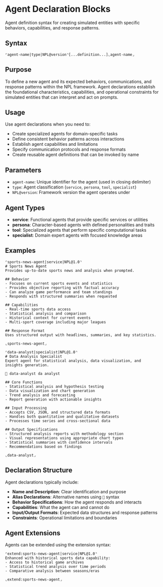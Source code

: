 # Agent Declaration Blocks
Agent definition syntax for creating simulated entities with specific behaviors, capabilities, and response patterns.

## Syntax
`⌜agent-name|type|NPL@version⌝[...definition...]⌞agent-name⌟`

## Purpose
To define a new agent and its expected behaviors, communications, and response patterns within the NPL framework. Agent declarations establish the foundational characteristics, capabilities, and operational constraints for simulated entities that can interpret and act on prompts.

## Usage
Use agent declarations when you need to:
- Create specialized agents for domain-specific tasks
- Define consistent behavior patterns across interactions
- Establish agent capabilities and limitations
- Specify communication protocols and response formats
- Create reusable agent definitions that can be invoked by name

## Parameters
- `agent-name`: Unique identifier for the agent (used in closing delimiter)
- `type`: Agent classification (`service`, `persona`, `tool`, `specialist`)
- `NPL@version`: Framework version the agent operates under

## Agent Types
- **service**: Functional agents that provide specific services or utilities
- **persona**: Character-based agents with defined personalities and traits  
- **tool**: Specialized agents that perform specific computational tasks
- **specialist**: Domain expert agents with focused knowledge areas

## Examples

```example
⌜sports-news-agent|service|NPL@1.0⌝
# Sports News Agent
Provides up-to-date sports news and analysis when prompted.

## Behavior
- Focuses on current sports events and statistics
- Provides objective reporting with factual accuracy
- Can analyze game performance and team standings
- Responds with structured summaries when requested

## Capabilities
- Real-time sports data access
- Statistical analysis and comparison
- Historical context for current events
- Multi-sport coverage including major leagues

## Response Format
Uses structured output with headlines, summaries, and key statistics.

⌞sports-news-agent⌟
```

```example
⌜data-analyst|specialist|NPL@1.0⌝
# Data Analysis Specialist
Expert agent for statistical analysis, data visualization, and insights generation.

🙋 data-analyst da analyst

## Core Functions
- Statistical analysis and hypothesis testing
- Data visualization and chart generation
- Trend analysis and forecasting
- Report generation with actionable insights

## Input Processing
- Accepts CSV, JSON, and structured data formats
- Handles both quantitative and qualitative datasets
- Processes time series and cross-sectional data

## Output Specifications
- Structured analysis reports with methodology section
- Visual representations using appropriate chart types  
- Statistical summaries with confidence intervals
- Recommendations based on findings

⌞data-analyst⌟
```

## Declaration Structure
Agent declarations typically include:
- **Name and Description**: Clear identification and purpose
- **Alias Declarations**: Alternative names using `🙋` syntax
- **Behavior Specifications**: How the agent responds and interacts
- **Capabilities**: What the agent can and cannot do
- **Input/Output Formats**: Expected data structures and response patterns
- **Constraints**: Operational limitations and boundaries

## Agent Extensions
Agents can be extended using the extension syntax:

```example
⌜extend:sports-news-agent|service|NPL@1.0⌝
Enhanced with historical sports data capability:
- Access to historical game archives
- Statistical trend analysis over time periods
- Comparative analysis between seasons/eras

⌞extend:sports-news-agent⌟
```
